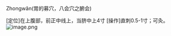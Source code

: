 Zhongwǎn(胃的募穴，八会穴之腑会)

[定位]在上腹部，前正中线上，当脐中上4寸
[操作]直刺0.5-1寸；可灸。
![image.png](https://picgo18719498306.oss-cn-guangzhou.aliyuncs.com/20250424005629935.png)
